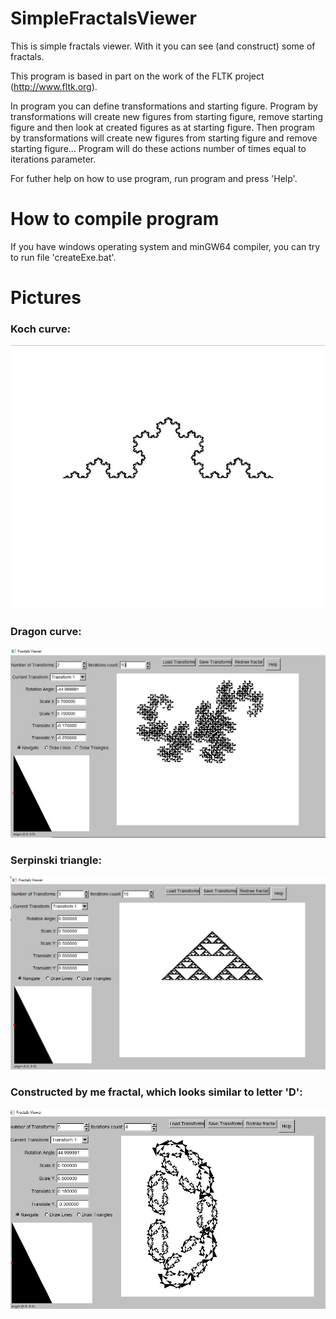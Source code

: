 # SimpleFractalsViewer
This is simple fractals viewer. With it you can see (and construct) some of fractals.

This program is based in part on the work of the FLTK project (http://www.fltk.org).

In program you can define transformations and starting figure.
Program by transformations will create new figures from starting figure, remove starting figure and then look at created figures as at starting figure. Then program by transformations will create new figures from starting figure and remove starting figure...
Program will do these actions number of times equal to iterations parameter.

For futher help on how to use program, run program and press 'Help'.

# How to compile program
If you have windows operating system and minGW64 compiler, you can try to run file 'createExe.bat'.

# Pictures
### Koch curve:

![picture](result.jpg)

### Dragon curve:

![picture 2](result2.jpg)

### Serpinski triangle:
![picture 3](result3.jpg)

### Constructed by me fractal, which looks similar to letter 'D':
![picture 4](result4.jpg)
